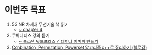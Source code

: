 # 이번주 목표

1. 5G NR 차세대 무선기술 책 읽기
   - [~ chapter 4](NR.md)
2. 쿠버네티스 강의 듣기
   - [~ 풀스택 워드프레스 컨테이너 이미지 만들기](Kubernetes.md)
3. [Conbination, Permutation, Powerset 알고리즘 c++로 정리하기 (블로깅)](https://velog.io/@hyeon930/CombinationPermutationPowerset)



